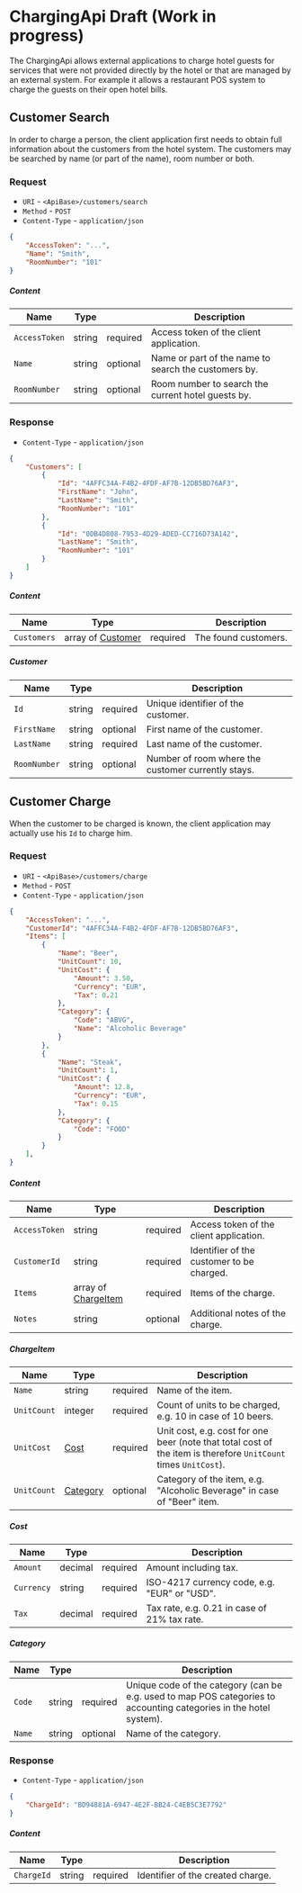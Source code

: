 # ChargingApi Draft (Work in progress)

The ChargingApi allows external applications to charge hotel guests for services that were not provided directly by the hotel or that are managed by an external system. For example it allows a restaurant POS system to charge the guests on their open hotel bills.

## Customer Search

In order to charge a person, the client application first needs to obtain full information about the customers from the hotel system. The customers may be searched by name (or part of the name), room number or both.

### Request

- `URI` - `<ApiBase>/customers/search`
- `Method` - `POST`
- `Content-Type` - `application/json`

```json
{
    "AccessToken": "...",
    "Name": "Smith",
    "RoomNumber": "101"
}
```

##### Content

| Name | Type | | Description |
| --- | --- | --- | --- |
| `AccessToken` | string | required | Access token of the client application. |
| `Name` | string | optional | Name or part of the name to search the customers by. |
| `RoomNumber` | string | optional | Room number to search the current hotel guests by. |

### Response

- `Content-Type` - `application/json`

```json
{
    "Customers": [
        {
            "Id": "4AFFC34A-F4B2-4FDF-AF7B-12DB5BD76AF3",
            "FirstName": "John",
            "LastName": "Smith",
            "RoomNumber": "101"
        },
        {
            "Id": "0DB4D808-7953-4D29-ADED-CC716D73A142",
            "LastName": "Smith",
            "RoomNumber": "101"
        }
    ]
}
```

##### Content

| Name | Type | | Description |
| --- | --- | --- | --- |
| `Customers` | array of [Customer](#customer) | required | The found customers. |

##### Customer

| Name | Type | | Description |
| --- | --- | --- | --- |
| `Id` | string | required | Unique identifier of the customer. |
| `FirstName` | string | optional | First name of the customer. |
| `LastName` | string | required | Last name of the customer. |
| `RoomNumber` | string | optional | Number of room where the customer currently stays. |

## Customer Charge

When the customer to be charged is known, the client application may actually use his `Id` to charge him.

### Request

- `URI` - `<ApiBase>/customers/charge`
- `Method` - `POST`
- `Content-Type` - `application/json`

```json
{
    "AccessToken": "...",
    "CustomerId": "4AFFC34A-F4B2-4FDF-AF7B-12DB5BD76AF3",
    "Items": [
        {
            "Name": "Beer",
            "UnitCount": 10,
            "UnitCost": {
                "Amount": 3.50,
                "Currency": "EUR",
                "Tax": 0.21
            },
            "Category": {
                "Code": "ABVG",
                "Name": "Alcoholic Beverage"
            }
        },
        {
            "Name": "Steak",
            "UnitCount": 1,
            "UnitCost": {
                "Amount": 12.8,
                "Currency": "EUR",
                "Tax": 0.15
            },
            "Category": {
                "Code": "FOOD"
            }
        }
    ],
}
```

##### Content
 
| Name | Type | | Description |
| --- | --- | --- | --- |
| `AccessToken` | string | required | Access token of the client application. |
| `CustomerId` | string | required | Identifier of the customer to be charged. |
| `Items` | array of [ChargeItem](#chargeitem) | required | Items of the charge. |
| `Notes` | string | optional | Additional notes of the charge. |

##### ChargeItem

| Name | Type | | Description |
| --- | --- | --- | --- |
| `Name` | string | required | Name of the item. |
| `UnitCount` | integer | required | Count of units to be charged, e.g. 10 in case of 10 beers. |
| `UnitCost` | [Cost](#cost) | required | Unit cost, e.g. cost for one beer (note that total cost of the item is therefore `UnitCount` times `UnitCost`). |
| `UnitCount` | [Category](#category) | optional | Category of the item, e.g. "Alcoholic Beverage" in case of "Beer" item. |

##### Cost

| Name | Type | | Description |
| --- | --- | --- | --- |
| `Amount` | decimal | required | Amount including tax. |
| `Currency` | string | required | ISO-4217 currency code, e.g. "EUR" or "USD". |
| `Tax` | decimal | required | Tax rate, e.g. 0.21 in case of 21% tax rate.  |

##### Category

| Name | Type | | Description |
| --- | --- | --- | --- |
| `Code` | string | required | Unique code of the category (can be e.g. used to map POS categories to accounting categories in the hotel system). |
| `Name` | string | optional | Name of the category.  |

### Response

- `Content-Type` - `application/json`

```json
{
    "ChargeId": "BD94881A-6947-4E2F-BB24-C4EB5C3E7792"
}
```

##### Content

| Name | Type | | Description |
| --- | --- | --- | --- |
| `ChargeId` | string | required | Identifier of the created charge. |
